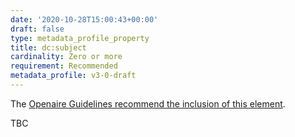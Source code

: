 ```yaml
---
date: '2020-10-28T15:00:43+00:00'
draft: false
type: metadata_profile_property
title: dc:subject
cardinality: Zero or more
requirement: Recommended
metadata_profile: v3-0-draft
---
```

The [Openaire Guidelines recommend the inclusion of this element](https://guidelines.openaire.eu/wiki/Literature_Guidelines:_Metadata_Field_Subject).

TBC